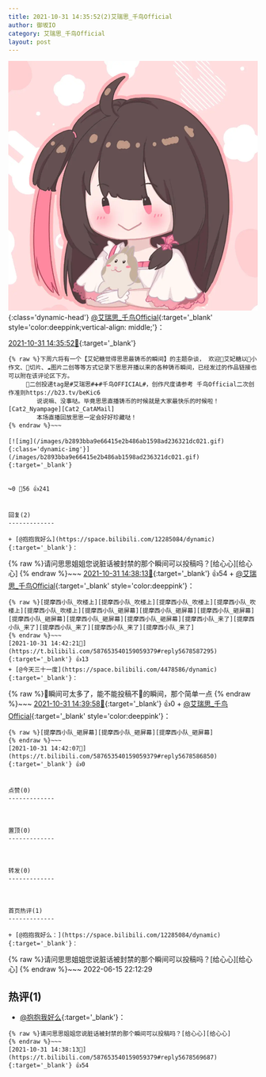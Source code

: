 ```yaml
---
title: 2021-10-31 14:35:52(2)艾瑞思_千鸟Official
author: 御坂IO
category: 艾瑞思_千鸟Official
layout: post
---
```


![img](/images/7e08840c56f251de28bdf766b647bd5fe9a5d50a.jpg){:class='dynamic-head'}
[@艾瑞思_千鸟Official](https://space.bilibili.com/1090010845/dynamic){:target='_blank' style='color:deeppink;vertical-align: middle;'}：

[2021-10-31 14:35:52🔗](https://t.bilibili.com/587653540159059379){:target='_blank'}

~~~
{% raw %}下周六将有一个【艾妃糖觉得思思最铸币的瞬间】的主题杂谈， 欢迎🍬艾妃糖以🐰小作文、🥕切片、☁️图片二创等等方式记录下思思开播以来的各种铸币瞬间，已经发过的作品链接也可以附在该评论区下方。
     🍓二创投递tag是#艾瑞思#➕#千鸟OFFICIAL#，创作尺度请参考 ​千鸟Official二次创作准则https://b23.tv/beKic6
        说说嘛、没事哒。毕竟思思直播铸币的时候就是大家最快乐的时候啦！[Cat2_Nyampage][Cat2_CatAMail]
        本场直播回放思思一定会好好珍藏哒！
{% endraw %}~~~

[![img](/images/b2893bba9e66415e2b486ab1598ad236321dc021.gif){:class='dynamic-img'}](/images/b2893bba9e66415e2b486ab1598ad236321dc021.gif){:target='_blank'}


↪️0 💬56 👍241


回复(2)
-------------

+ [@抱抱我好么](https://space.bilibili.com/12285084/dynamic){:target='_blank'}：
~~~
{% raw %}请问思思姐姐您说脏话被封禁的那个瞬间可以投稿吗？[给心心][给心心]
{% endraw %}~~~
[2021-10-31 14:38:13🔗](https://t.bilibili.com/587653540159059379#reply5678569687){:target='_blank'} 👍54
    + [@艾瑞思_千鸟Official](https://space.bilibili.com/1090010845/dynamic){:target='_blank' style='color:deeppink'}：
~~~
{% raw %}[提摩西小队_吹楼上][提摩西小队_吹楼上][提摩西小队_吹楼上][提摩西小队_吹楼上][提摩西小队_吹楼上][提摩西小队_砸屏幕][提摩西小队_砸屏幕][提摩西小队_砸屏幕][提摩西小队_砸屏幕][提摩西小队_砸屏幕][提摩西小队_砸屏幕][提摩西小队_来了][提摩西小队_来了][提摩西小队_来了][提摩西小队_来了][提摩西小队_来了]
{% endraw %}~~~
[2021-10-31 14:42:21🔗](https://t.bilibili.com/587653540159059379#reply5678587295){:target='_blank'} 👍13
+ [@今天三十一度](https://space.bilibili.com/4478586/dynamic){:target='_blank'}：
~~~
{% raw %}🐽瞬间可太多了，能不能投稿不🐽的瞬间，那个简单一点
{% endraw %}~~~
[2021-10-31 14:39:58🔗](https://t.bilibili.com/587653540159059379#reply5678572841){:target='_blank'} 👍0
    + [@艾瑞思_千鸟Official](https://space.bilibili.com/1090010845/dynamic){:target='_blank' style='color:deeppink'}：
~~~
{% raw %}[提摩西小队_砸屏幕][提摩西小队_砸屏幕][提摩西小队_砸屏幕]
{% endraw %}~~~
[2021-10-31 14:42:07🔗](https://t.bilibili.com/587653540159059379#reply5678586850){:target='_blank'} 👍0


点赞(0)
-------------



置顶(0)
-------------



转发(0)
-------------



首页热评(1)
-------------

+ [@抱抱我好么：](https://space.bilibili.com/12285084/dynamic){:target='_blank'}：
~~~
{% raw %}请问思思姐姐您说脏话被封禁的那个瞬间可以投稿吗？[给心心][给心心]
{% endraw %}~~~
2022-06-15 22:12:29


热评(1)
-------------

+ [@抱抱我好么](https://space.bilibili.com/12285084/dynamic){:target='_blank'}：
~~~
{% raw %}请问思思姐姐您说脏话被封禁的那个瞬间可以投稿吗？[给心心][给心心]
{% endraw %}~~~
[2021-10-31 14:38:13🔗](https://t.bilibili.com/587653540159059379#reply5678569687){:target='_blank'} 👍54


